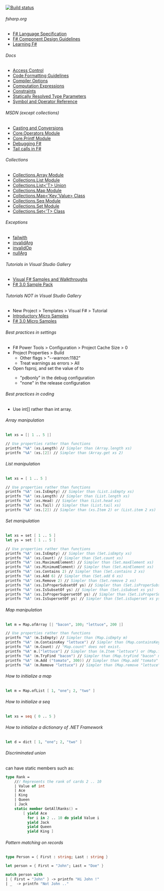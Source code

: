[![Build status](https://ci.appveyor.com/api/projects/status/s4jjgea8khrku115?svg=true)](https://ci.appveyor.com/project/tatsuya/fsharp-utility-library)

###### fsharp.org
- [F# Language Specification](http://fsharp.org/specs/language-spec)
- [F# Component Design Guidelines](http://fsharp.org/specs/component-design-guidelines)
- [Learning F#](http://fsharp.org/learn.html)

###### Docs
- [Access Control](https://docs.microsoft.com/en-us/dotnet/articles/fsharp/language-reference/access-control)
- [Code Formatting Guidelines](https://docs.microsoft.com/en-us/dotnet/articles/fsharp/language-reference/code-formatting-guidelines)
- [Compiler Options](https://docs.microsoft.com/en-us/dotnet/articles/fsharp/language-reference/compiler-options)
- [Computation Expressions](https://docs.microsoft.com/en-us/dotnet/articles/fsharp/language-reference/computation-expressions)
- [Constraints](https://docs.microsoft.com/en-us/dotnet/articles/fsharp/language-reference/generics/constraints)
- [Statically Resolved Type Parameters](https://docs.microsoft.com/en-us/dotnet/articles/fsharp/language-reference/generics/statically-resolved-type-parameters)
- [Symbol and Operator Reference](https://docs.microsoft.com/en-us/dotnet/articles/fsharp/language-reference/symbol-and-operator-reference/index)

###### MSDN (except collections)
- [Casting and Conversions](https://msdn.microsoft.com/visualfsharpdocs/conceptual/casting-and-conversions-%5bfsharp%5d)
- [Core.Operators Module](https://msdn.microsoft.com/visualfsharpdocs/conceptual/core.operators-module-%5bfsharp%5d)
- [Core.Printf Module](https://msdn.microsoft.com/visualfsharpdocs/conceptual/core.printf-module-%5bfsharp%5d)
- [Debugging F#](https://msdn.microsoft.com/en-us/library/ee843932.aspx)
- [Tail calls in F#](https://blogs.msdn.microsoft.com/fsharpteam/2011/07/08/tail-calls-in-f/)

###### Collections
- [Collections.Array Module](https://msdn.microsoft.com/visualfsharpdocs/conceptual/collections.array-module-%5bfsharp%5d)
- [Collections.List Module](https://msdn.microsoft.com/en-us/visualfsharpdocs/conceptual/collections.list-module-%5bfsharp%5d)
- [Collections.List<'T> Union](https://msdn.microsoft.com/en-us/visualfsharpdocs/conceptual/collections.list%5b't%5d-union-%5bfsharp%5d)
- [Collections.Map Module](https://msdn.microsoft.com/visualfsharpdocs/conceptual/collections.map-module-%5bfsharp%5d)
- [Collections.Map<'Key,'Value> Class](https://msdn.microsoft.com/en-us/visualfsharpdocs/conceptual/collections.map%5b'key,'value%5d-class-%5bfsharp%5d)
- [Collections.Seq Module](https://msdn.microsoft.com/en-us/visualfsharpdocs/conceptual/collections.seq-module-%5bfsharp%5d)
- [Collections.Set Module](https://msdn.microsoft.com/en-us/visualfsharpdocs/conceptual/collections.set-module-%5bfsharp%5d)
- [Collections.Set<'T> Class](https://msdn.microsoft.com/en-us/visualfsharpdocs/conceptual/collections.set%5B't%5D-class-%5Bfsharp%5D)

###### Exceptions
- [failwith](https://docs.microsoft.com/en-us/dotnet/articles/fsharp/language-reference/exception-handling/the-failwith-function)
- [invalidArg](https://docs.microsoft.com/en-us/dotnet/articles/fsharp/language-reference/exception-handling/the-invalidArg-function)
- [invalidOp](https://msdn.microsoft.com/visualfsharpdocs/conceptual/operators.invalidop%5b%27t%5d-function-%5bfsharp%5d)
- [nullArg](https://msdn.microsoft.com/visualfsharpdocs/conceptual/operators.nullarg%5b%27t%5d-function-%5bfsharp%5d)

###### Tutorials in Visual Studio Gallery
- [Visual F# Samples and Walkthroughs](https://msdn.microsoft.com/en-us/visualfsharpdocs/conceptual/visual-fsharp-samples-and-walkthroughs)
- [F# 3.0 Sample Pack](https://code.msdn.microsoft.com/windowsdesktop/F-30-Sample-Pack-d06ea11f)

###### Tutorials NOT in Visual Studio Gallery
- New Project > Templates > Visual F# > Tutorial
- [Introductory Micro Samples](https://fsharp3sample.codeplex.com/wikipage?Title=MicroSamples)
- [F# 3.0 Micro Samples](https://fsharp3sample.codeplex.com/wikipage?Title=FSharp3Samples)

###### Best practices in settings
- F# Power Tools > Configuration > Project Cache Size > 0
- Project Properties > Build
  - Other flags > "--warnon:1182"
  - Treat warnings as errors > All
- Open fsproj, and set the value of <DebugType> to
  - "pdbonly" in the debug configuration
  - "none" in the release configuration

###### Best practices in coding
- Use int[] rather than int array.

###### Array manipulation
```fsharp
let xs = [| 1 .. 5 |]

// Use properties rather than functions
printfn "%A" (xs.Length) // Simpler than (Array.length xs)
printfn "%A" (xs.[2]) // Simpler than (Array.get xs 2)
```

###### List manipulation
```fsharp
let xs = [ 1 .. 5 ]

// Use properties rather than functions
printfn "%A" (xs.IsEmpty) // Simpler than (List.isEmpty xs)
printfn "%A" (xs.Length) // Simpler than (List.length xs)
printfn "%A" (xs.Head) // Simpler than (List.head xs)
printfn "%A" (xs.Tail) // Simpler than (List.tail xs)
printfn "%A" (xs.[2]) // Simpler than (xs.Item 2) or (List.item 2 xs)
```

###### Set manipulation
```fsharp
let xs = set [ 1 .. 5 ]
let ys = set [ 1 .. 5 ]

// Use properties rather than functions
printfn "%A" (xs.IsEmpty) // Simpler than (Set.isEmpty xs)
printfn "%A" (xs.Count) // Simpler than (Set.count xs)
printfn "%A" (xs.MaximumElement) // Simpler than (Set.maxElement xs)
printfn "%A" (xs.MinimumElement) // Simpler than (Set.minElement xs)
printfn "%A" (xs.Contains 2) // Simpler than (Set.contains 2 xs)
printfn "%A" (xs.Add 6) // Simpler than (Set.add 6 xs)
printfn "%A" (xs.Remove 2) // Simpler than (Set.remove 2 xs)
printfn "%A" (xs.IsProperSubsetOf ys) // Simpler than (Set.isProperSubset xs ys)
printfn "%A" (xs.IsSubsetOf ys) // Simpler than (Set.isSubset xs ys)
printfn "%A" (xs.IsProperSupersetOf ys) // Simpler than (Set.isProperSuperset xs ys)
printfn "%A" (xs.IsSupersetOf ys) // Simpler than (Set.isSuperset xs ys)
```

###### Map manipulation
```fsharp
let m = Map.ofArray [| "bacon", 100; "lettuce", 200 |]

// Use properties rather than functions
printfn "%A" (m.IsEmpty) // Simpler than (Map.isEmpty m)
printfn "%A" (m.ContainsKey "lettuce") // Simpler than (Map.containsKey "lettuce" m)
printfn "%A" (m.Count) // "Map.count" does not exist.
printfn "%A" m.["lettuce"] // Simpler than (m.Item "lettuce") or (Map.find "lettuce" m)
printfn "%A" (m.TryFind "bacon") // Simpler than (Map.tryFind "bacon" m)
printfn "%A" (m.Add ("tomato", 300)) // Simpler than (Map.add "tomato" 300 m)
printfn "%A" (m.Remove "lettuce") // Simpler than (Map.remove "lettuce" m)
```

###### How to initialize a map
```fsharp
let m = Map.ofList [ 1, "one"; 2, "two" ]
```

###### How to initialize a seq
```fsharp
let xs = seq { 0 .. 5 }
```

###### How to initialize a dictionary of .NET Framework
```fsharp
let d = dict [ 1, "one"; 2, "two" ]
```

###### Discriminated union
can have static members such as:
```fsharp
type Rank = 
    /// Represents the rank of cards 2 .. 10
    | Value of int
    | Ace
    | King
    | Queen
    | Jack
    static member GetAllRanks() = 
        [ yield Ace
          for i in 2 .. 10 do yield Value i
          yield Jack
          yield Queen
          yield King ]
```

###### Pattern matching on records
```fsharp
type Person = { First : string; Last : string }

let person = { First = "John"; Last = "Doe" }

match person with 
| { First = "John" } -> printfn "Hi John !" 
| _  -> printfn "Not John .."
```
